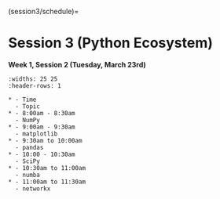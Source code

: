 (session3/schedule)=
# Session 3 (Python Ecosystem)

**Week 1, Session 2 (Tuesday, March 23rd)**

```{list-table}
:widths: 25 25
:header-rows: 1

* - Time
  - Topic
* - 8:00am - 8:30am
  - NumPy
* - 9:00am - 9:30am
  - matplotlib
* - 9:30am to 10:00am
  - pandas
* - 10:00 - 10:30am
  - SciPy
* - 10:30am to 11:00am
  - numba
* - 11:00am to 11:30am
  - networkx
```